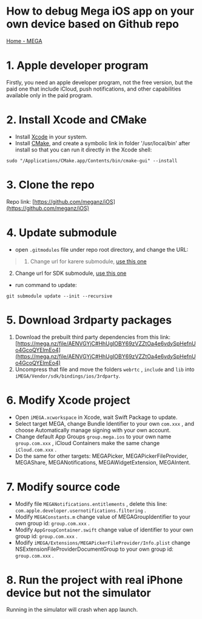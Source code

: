 # How to debug Mega iOS app on your own device based on Github repo

[Home - MEGA](https://mega.io/)

# 1. Apple developer program

Firstly, you need an apple developer program, not the free version, but the paid one that include iCloud, push notifications, and other capabilities available only in the paid program.

# 2. Install Xcode and CMake
- Install [Xcode](https://itunes.apple.com/app/xcode/id497799835?mt=12) in your system.
- Install [CMake](https://cmake.org/install/), and create a symbolic link in folder '/usr/local/bin' after install so that you can run it directly in the Xcode shell:

```shell
sudo "/Applications/CMake.app/Contents/bin/cmake-gui" --install
```

# 3. Clone the repo

Repo link: [https://github.com/meganz/iOS](https://github.com/meganz/iOS)

# 4. Update submodule
- open `.gitmodules` file under repo root directory, and change the URL:

> 1. Change url for karere submodule, [use this one]([https://github.com/meganz/MEGAchat.git](https://github.com/meganz/MEGAchat.git))
2. Change url for SDK submodule, [use this one]([https://github.com/meganz/SDK.git](https://github.com/meganz/SDK.git))

- run command to update:

```shell
git submodule update --init --recursive
```

# 5. Download 3rdparty packages

1. Download the prebuilt third party dependencies from this link: [https://mega.nz/file/AENVGYjC#HhUgIOBY69zVZZtOa4e6vdySpHefnUo4GcoQYElmEo4](https://mega.nz/file/AENVGYjC#HhUgIOBY69zVZZtOa4e6vdySpHefnUo4GcoQYElmEo4)
2. Uncompress that file and move the folders `webrtc` , `include` and `lib` into `iMEGA/Vendor/sdk/bindings/ios/3rdparty`.

# 6. Modify Xcode project

- Open `iMEGA.xcworkspace`  in Xcode, wait Swift Package to update.
- Select target MEGA, change Bundle Identifier to your own `com.xxx` , and choose Automatically manage signing with your own account.
- Change default App Groups `group.mega.ios`  to your own name `group.com.xxx` , iCloud Containers make the same change `iCloud.com.xxx` .
- Do the same for other targets: MEGAPicker, MEGAPickerFileProvider, MEGAShare, MEGANotifications, MEGAWidgetExtension, MEGAIntent.

# 7. Modify source code

- Modify file `MEGANotifications.entitlements` , delete this line: `com.apple.developer.usernotifications.filtering` .
- Modify `MEGAConstants.m`  change value of MEGAGroupIdentifier to your own group id: `group.com.xxx` .
- Modify `AppGroupContainer.swift`  change value of identifier to your own group id: `group.com.xxx` .
- Modify `iMEGA/Extensions/MEGAPickerFileProvider/Info.plist` change NSExtensionFileProviderDocumentGroup to your own group id: `group.com.xxx` .

# 8. Run the project with real iPhone device but not the simulator

Running in the simulator will crash when app launch.

